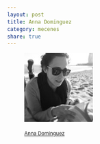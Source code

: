 ```yaml
---
layout: post
title: Anna Dominguez
category: mecenes
share: true
---
```


<figure class="text-center">
	<img src="/public/img/anna-dominguez-mecenes-inversa.jpg" alt="Anna Dominguez - mecenes d'inversa" title="Anna Dominguez - mecenes d'inversa">
	<figcaption>
		<p><small><i class="fa fa-facebook"></i> <a href="https://www.facebook.com/anna.dominguez.129" title="Anna Dominguez a Facebook">Anna Dominguez</a></small></p>
	</figcaption>
</figure>